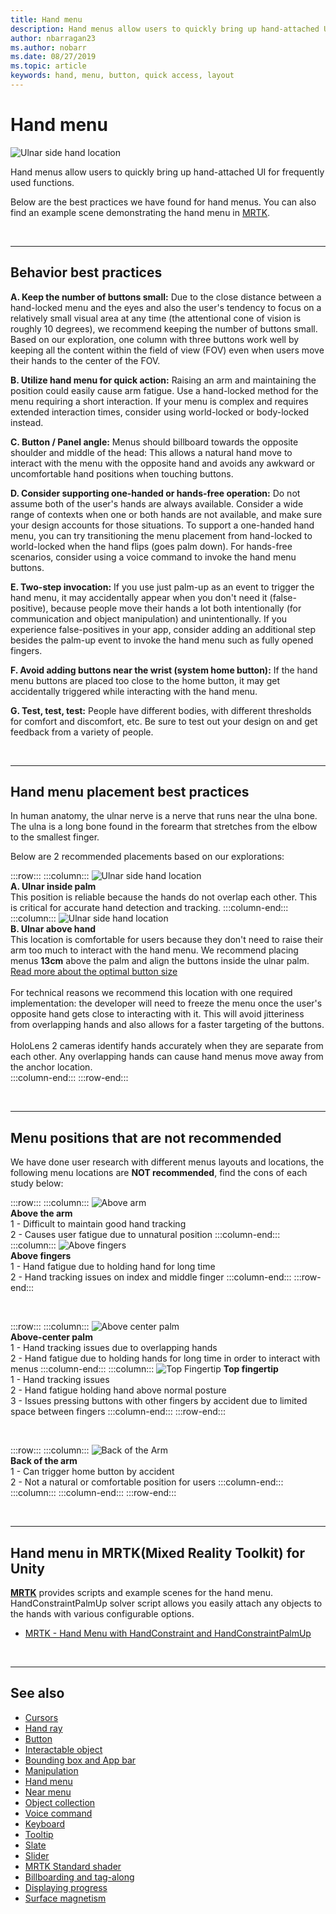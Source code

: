 ```yaml
---
title: Hand menu
description: Hand menus allow users to quickly bring up hand-attached UI for frequently used functions. These are our best practices and recommendations for hand menus.
author: nbarragan23
ms.author: nobarr
ms.date: 08/27/2019
ms.topic: article
keywords: hand, menu, button, quick access, layout
---
```

# Hand menu

![Ulnar side hand location](images/UX/UX_Hero_HandMenu.jpg)

Hand menus allow users to quickly bring up hand-attached UI for frequently used functions. 

Below are the best practices we have found for hand menus. You can also find an example scene demonstrating the hand menu in [MRTK](https://github.com/microsoft/MixedRealityToolkit-Unity/blob/mrtk_release/Documentation/README_Solver.md#hand-menu-with-handconstraint-and-handconstraintpalmup).

<br>

---

## Behavior best practices
**A. Keep the number of buttons small:** 
Due to the close distance between a hand-locked menu and the eyes and also the user's tendency to focus on a relatively small visual area at any time (the attentional cone of vision is roughly 10 degrees), we recommend keeping the number of buttons small. Based on our exploration, one column with three buttons work well by keeping all the content within the field of view (FOV) even when users move their hands to the center of the FOV. 

**B. Utilize hand menu for quick action:** 
Raising an arm and maintaining the position could easily cause arm fatigue. Use a hand-locked method for the menu requiring a short interaction. If your menu is complex and requires extended interaction times, consider using world-locked or body-locked instead. 

**C. Button / Panel angle:**
Menus should billboard towards the opposite shoulder and middle of the head: This allows a natural hand move to interact with the menu with the opposite hand and avoids any awkward or uncomfortable hand positions when touching buttons. 

**D. Consider supporting one-handed or hands-free operation:**
Do not assume both of the user's hands are always available. Consider a wide range of contexts when one or both hands are not available, and make sure your design accounts for those situations. To support a one-handed hand menu, you can try transitioning the menu placement from hand-locked to world-locked when the hand flips (goes palm down). For hands-free scenarios, consider using a voice command to invoke the hand menu buttons.

**E. Two-step invocation:**
If you use just palm-up as an event to trigger the hand menu, it may accidentally appear when you don't need it (false-positive), because people move their hands a lot both intentionally (for communication and object manipulation) and unintentionally. If you experience false-positives in your app, consider adding an additional step besides the palm-up event to invoke the hand menu such as fully opened fingers.

**F. Avoid adding buttons near the wrist (system home button):**
If the hand menu buttons are placed too close to the home button, it may get accidentally triggered while interacting with the hand menu.

**G. Test, test, test:**
People have different bodies, with different thresholds for comfort and discomfort, etc. Be sure to test out your design on and get feedback from a variety of people.

<br>

---

## Hand menu placement best practices

In human anatomy, the ulnar nerve is a nerve that runs near the ulna bone. The ulna is a long bone found in the forearm that stretches from the elbow to the smallest finger.

Below are 2 recommended placements based on our explorations:


:::row:::
    :::column:::
        ![Ulnar side hand location](images/UlnarSideHandMenu.gif)<br>
        **A. Ulnar inside palm**<br>
        This position is reliable because the hands do not overlap each other. This is critical for accurate hand detection and tracking.
    :::column-end:::
    :::column:::
        ![Ulnar side hand location](images/UlnarAboveHandMenu.gif)<br>
        **B. Ulnar above hand**<br>
        This location is comfortable for users because they don't need to raise their arm too much to interact with the hand menu. We recommend placing menus **13cm** above the palm and align the buttons inside the ulnar palm. [Read more about the optimal button size](interactable-object.md)<br>
        <br>
        For technical reasons we recommend this location with one required implementation: the developer will need to freeze the menu once the user's opposite hand gets close to interacting with it. This will avoid jitteriness from overlapping hands and also allows for a faster targeting of the buttons.<br>
        <br>
        HoloLens 2 cameras identify hands accurately when they are separate from each other. Any overlapping hands can cause hand menus move away from the anchor location.<br>
    :::column-end:::
:::row-end:::



<br>

---

## Menu positions that are not recommended
We have done user research with different menus layouts and locations, the following menu locations are **NOT recommended**, find the cons of each study below:


:::row:::
    :::column:::
        ![Above arm](images/AboveArm.gif)<br>
        **Above the arm**<br>
        1 - Difficult to maintain good hand tracking<br>
        2 - Causes user fatigue due to unnatural position
    :::column-end:::
    :::column:::
        ![Above fingers](images/AboveFingers.gif)<br>
        **Above fingers**<br>
        1 - Hand fatigue due to holding hand for long time<br>
        2 - Hand tracking issues on index and middle finger
    :::column-end:::
:::row-end:::

<br>

:::row:::
    :::column:::
        ![Above center palm](images/handCenter.gif)<br>
        **Above-center palm**<br>
        1 - Hand tracking issues due to overlapping hands<br>
        2 - Hand fatigue due to holding hands for long time in order to interact with menus
    :::column-end:::
    :::column:::
        ![Top Fingertip](images/TopFingerTip.gif)
        **Top fingertip**<br>
        1 - Hand tracking issues<br>
        2 - Hand fatigue holding hand above normal posture<br>
        3 - Issues pressing buttons with other fingers by accident due to limited space between fingers
    :::column-end:::
:::row-end:::

<br>

:::row:::
    :::column:::
        ![Back of the Arm](images/BackOfTheArm.gif)<br>
        **Back of the arm**<br>
        1 - Can trigger home button by accident<br>
        2 - Not a natural or comfortable position for users
    :::column-end:::
    :::column:::
    :::column-end:::
:::row-end:::

<br>

---

## Hand menu in MRTK(Mixed Reality Toolkit) for Unity
**[MRTK](https://github.com/Microsoft/MixedRealityToolkit-Unity)** provides scripts and example scenes for the hand menu. HandConstraintPalmUp solver script allows you easily attach any objects to the hands with various configurable options.

* [MRTK - Hand Menu with HandConstraint and HandConstraintPalmUp
](https://github.com/microsoft/MixedRealityToolkit-Unity/blob/mrtk_release/Documentation/README_Solver.md#hand-menu-with-handconstraint-and-handconstraintpalmup)


<br>

---


## See also

* [Cursors](cursors.md)
* [Hand ray](point-and-commit.md)
* [Button](button.md)
* [Interactable object](interactable-object.md)
* [Bounding box and App bar](app-bar-and-bounding-box.md)
* [Manipulation](direct-manipulation.md)
* [Hand menu](hand-menu.md)
* [Near menu](near-menu.md)
* [Object collection](object-collection.md)
* [Voice command](voice-input.md)
* [Keyboard](keyboard.md)
* [Tooltip](tooltip.md)
* [Slate](slate.md)
* [Slider](slider.md)
* [MRTK Standard shader](mrtk-standard-shader.md)
* [Billboarding and tag-along](billboarding-and-tag-along.md)
* [Displaying progress](progress.md)
* [Surface magnetism](surface-magnetism.md)